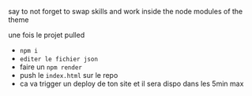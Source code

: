 say to not forget to swap skills and work inside the node modules of the theme 

une fois le projet pulled
  - `npm i`
  - `editer le fichier json`
  - faire un `npm render`
  - push le `index.html` sur le repo 
  - ca va trigger un deploy de ton site et il sera dispo dans les 5min max 
